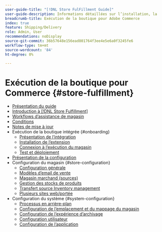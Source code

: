 ```yaml
---
user-guide-title: "[!DNL Store FulFillment Guide]"
user-guide-description: Informations détaillées sur l’installation, la configuration et l’utilisation de l’exécution de magasin pour les magasins Adobe Commerce.
breadcrumb-title: Exécution de la boutique pour Adobe Commerce
index: true
feature: Shipping/Delivery
role: Admin, User
recommendations: noDisplay
source-git-commit: 36b57648e156ead801764f3ee4e5e6a0f3245fe6
workflow-type: tm+mt
source-wordcount: '84'
ht-degree: 0%

---
```



# Exécution de la boutique pour Commerce {#store-fulfillment}

- [Présentation du guide](guide-overview.md)
- [Introduction à [!DNL Store Fulfillment]](introduction.md)
- [Workflows d’assistance de magasin](store-assist-modules.md)
- [Conditions](solution-requirements.md)
- [Notes de mise à jour](release-notes.md)
- Exécution de la boutique intégrée {#onboarding}
   - [Présentation de l’intégration](onboard.md)
   - [Installation de l’extension](install.md)
   - [Connexion à l’exécution du magasin](connect-set-up-service.md)
   - [Test et déploiement](test-and-deploy.md)
- [Présentation de la configuration](service-config-settings-overview.md)
- Configuration du magasin {#store-configuration}
   - [Configuration générale](enable-general.md)
   - [Modèles d’email de vente](sales-emails.md)
   - [Magasin marchand (sources)](merchant-store-configuration.md)
   - [Gestion des stocks de produits](product-stock.md)
   - [Transfert source Inventory management](inventory-stock-transfer.md)
   - [Plusieurs sites web/portée](multi-site-and-scope-config.md)
- Configuration du système {#system-configuration}
   - [Processus en arrière-plan](background-processes.md)
   - [Configuration de l’emplacement et du mappage du magasin](store-location-map-provider-setup.md)
   - [Configuration de l’expérience d’archivage](check-in-experience-setup.md)
   - [Configuration utilisateur](user-setup.md)
   - [Configuration de l’application](app-setup.md)

